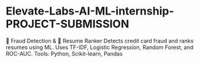 # Elevate-Labs-AI-ML-internship-PROJECT-SUBMISSION
🔐 Fraud Detection &amp; 🧠 Resume Ranker Detects credit card fraud and ranks resumes using ML. Uses TF-IDF, Logistic Regression, Random Forest, and ROC-AUC.  Tools: Python, Scikit-learn, Pandas
